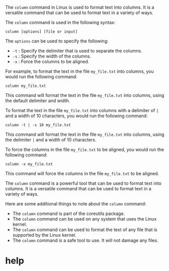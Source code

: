 The `column` command in Linux is used to format text into columns. It is a versatile command that can be used to format text in a variety of ways.

The `column` command is used in the following syntax:

```
column [options] [file or input]
```

The `options` can be used to specify the following:

* `-t` : Specify the delimiter that is used to separate the columns.
* `-s` : Specify the width of the columns.
* `-x` : Force the columns to be aligned.

For example, to format the text in the file `my_file.txt` into columns, you would run the following command:

```
column my_file.txt
```

This command will format the text in the file `my_file.txt` into columns, using the default delimiter and width.

To format the text in the file `my_file.txt` into columns with a delimiter of `|` and a width of 10 characters, you would run the following command:

```
column -t | -s 10 my_file.txt
```

This command will format the text in the file `my_file.txt` into columns, using the delimiter `|` and a width of 10 characters.

To force the columns in the file `my_file.txt` to be aligned, you would run the following command:

```
column -x my_file.txt
```

This command will force the columns in the file `my_file.txt` to be aligned.

The `column` command is a powerful tool that can be used to format text into columns. It is a versatile command that can be used to format text in a variety of ways.

Here are some additional things to note about the `column` command:

* The `column` command is part of the coreutils package.
* The `column` command can be used on any system that uses the Linux kernel.
* The `column` command can be used to format the text of any file that is supported by the Linux kernel.
* The `column` command is a safe tool to use. It will not damage any files.




# help 

```

```


